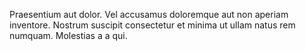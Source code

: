 Praesentium aut dolor.
Vel accusamus doloremque aut non aperiam inventore.
Nostrum suscipit consectetur et minima ut ullam natus rem numquam.
Molestias a a qui.